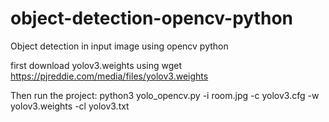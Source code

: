 # object-detection-opencv-python
Object detection in input image using opencv python

first download yolov3.weights using wget https://pjreddie.com/media/files/yolov3.weights

Then run the project: python3 yolo_opencv.py -i room.jpg -c yolov3.cfg -w yolov3.weights -cl yolov3.txt
